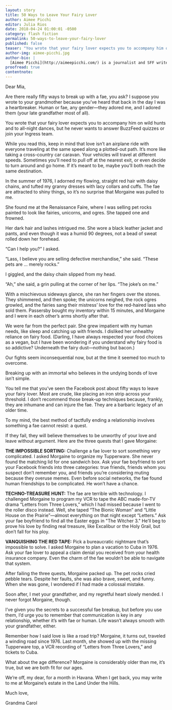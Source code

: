 ```yaml
---
layout: story
title: 50 Ways to Leave Your Fairy Lover
author: Aimee Picchi
editor: Julia Rios
date: 2018-04-24 01:00:01 -0500
category: flash fiction
permalink: 50-ways-to-leave-your-fairy-lover
published: false
teaser: "You wrote that your fairy lover expects you to accompany him on wild hunts and to all-night dances, but he never wants to answer BuzzFeed quizzes or join your Ingress team."
author-img: aimee-picchi.jpg
author-bio: |
  [Aimee Picchi](http://aimeepicchi.com/) is a journalist and SFF writer who lives in Vermont’s biggest city, which is actually very small. Her stories have appeared in publications including _Intergalactic Medicine Show_, _Flash Fiction Online_, and _Daily Science Fiction_. She’s a graduate of the Viable Paradise workshop. Aimee is a former classical musician, and is a graduate of Juilliard Pre-College and the Eastman School of Music, where she played the viola. She enjoys a good viola joke, but warns you she's heard them all.
proofread: true
contentnote:
---
```


Dear Mia,
Are there really fifty ways to break up with a fae, you ask? I suppose you wrote to your grandmother because you’ve heard that back in the day I was a heartbreaker. Human or fae, any gender—they adored me, and I adored them (your late grandfather most of all).

You wrote that your fairy lover expects you to accompany him on wild hunts and to all-night dances, but he never wants to answer BuzzFeed quizzes or join your Ingress team.

While you read this, keep in mind that love isn’t an airplane ride with everyone traveling at the same speed along a plotted-out path. It’s more like taking a cross-country car caravan. Your vehicles will travel at different speeds. Sometimes you’ll need to pull off at the nearest exit, or even decide to turn around and go home. If it’s meant to be, maybe you’ll both reach the same destination.

In the summer of 1976, I adorned my flowing, straight red hair with daisy chains, and tufted my granny dresses with lacy collars and cuffs. The fae are attracted to shiny things, so it’s no surprise that Morgaine was pulled to me.

She found me at the Renaissance Faire, where I was selling pet rocks painted to look like fairies, unicorns, and ogres. She tapped one and frowned.

Her dark hair and lashes intrigued me. She wore a black leather jacket and pants, and even though it was a humid 90 degrees, not a bead of sweat rolled down her forehead.

“Can I help you?” I asked.

“Lass, I believe you are selling defective merchandise,” she said. “These pets are … merely rocks.”

I giggled, and the daisy chain slipped from my head.

“Ah,” she said, a grin pulling at the corner of her lips. “The joke’s on me.”

With a mischievous sideways glance, she ran her fingers over the stones. They shimmered, and then spoke; the unicorns neighed, the rock ogres growled, and the fairies sang their mistress’ love for the red-haired lass who sold them. Passersby bought my inventory within 15 minutes, and Morgaine and I were in each other’s arms shortly after that.

We were far from the perfect pair. She grew impatient with my human needs, like sleep and catching up with friends. I disliked her unhealthy reliance on fairy food. (Darling, I have always respected your food choices as a vegan, but I have been wondering if you understand why fairy food is so addictive? Underneath the fairy dust—nothing but bacon.)

Our fights seem inconsequential now, but at the time it seemed too much to overcome.

Breaking up with an immortal who believes in the undying bonds of love isn’t simple.

You tell me that you’ve seen the Facebook post about fifty ways to leave your fairy lover. Most are crude, like placing an iron strip across your threshold. I don’t recommend those break-up techniques because, frankly, they are inhumane and can injure the fae. They are a barbaric legacy of an older time.

To my mind, the best method of tactfully ending a relationship involves something a fae cannot resist: a quest.

If they fail, they will believe themselves to be unworthy of your love and leave without argument. Here are the three quests that I gave Morgaine:

**THE IMPOSSIBLE SORTING:** Challenge a fae lover to sort something very complicated. I asked Morgaine to organize my Tupperware. She never found the matching lid for one sandwich box. Ask your fae boyfriend to sort your Facebook friends into three categories: true friends, friends whom you suspect don’t remember you, and friends you’re considering muting because they overuse memes. Even before social networks, the fae found human friendships to be complicated. He won’t have a chance.

**TECHNO-TREASURE HUNT:** The fae are terrible with technology. I challenged Morgaine to program my VCR to tape the ABC made-for-TV drama “Letters from Three Lovers,” which I had missed because I went to the roller disco instead. Well, she taped “The Bionic Woman” and “Little House on the Prairie”—almost everything on that night except “Letters.” Ask your fae boyfriend to find all the Easter eggs in "The Witcher 3." He’ll beg to prove his love by finding real treasure, like Excalibur or the Holy Grail, but don’t fall for his ploy.

**VANQUISHING THE RED TAPE:** Pick a bureaucratic nightmare that’s impossible to solve. I asked Morgaine to plan a vacation to Cuba in 1976. Ask your fae lover to appeal a claim denial you received from your health insurance company. Even the charm of the fae wouldn’t be able to navigate that system.

After failing the three quests, Morgaine packed up. The pet rocks cried pebble tears. Despite her faults, she was also brave, sweet, and funny. When she was gone, I wondered if I had made a colossal mistake.

Soon after, I met your grandfather, and my regretful heart slowly mended. I never forgot Morgaine, though.

I’ve given you the secrets to a successful fae breakup, but before you use them, I’d urge you to remember that communication is key in any relationship, whether it’s with fae or human. Life wasn’t always smooth with your grandfather, either.

Remember how I said love is like a road trip? Morgaine, it turns out, traveled a winding road since 1976. Last month, she showed up with the missing Tupperware top, a VCR recording of “Letters from Three Lovers,” and tickets to Cuba.

What about the age difference? Morgaine is considerably older than me, it’s true, but we are both fit for our ages.

We’re off, my dear, for a month in Havana. When I get back, you may write to me at Morgaine’s estate in the Land Under the Hills.

Much love,

Grandma Carol
